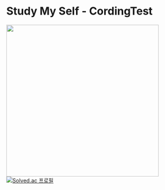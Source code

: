 # Study My Self - CordingTest

<img  width="400px" src="https://user-images.githubusercontent.com/104367020/212519550-5b67e2c7-dd8c-4b5a-a117-8568d6d5ed9a.jpg" />


<a href="https://solved.ac/profile/fgh1937">
  <img  src="https://camo.githubusercontent.com/8059929920dcbba8c47d8ed320606efcbbf6070b6f1ea24daf731c2ec971bfd4/687474703a2f2f6d617a617373756d6e6964612e7774662f6170692f76322f67656e65726174655f62616467653f626f6a3d66676831393337" alt="Solved.ac 프로필" data-canonical-src="http://mazassumnida.wtf/api/v2/generate_badge?boj=fgh1937" style="max-width: 100%;">
  </a> 
